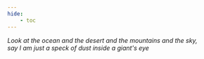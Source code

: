 ```yaml
---
hide:
    - toc
---  
```





*Look at the ocean and the desert and the mountains and the sky,  
say I am just a speck of dust inside a giant's eye*  
